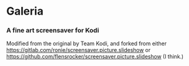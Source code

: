 # Galeria

### A fine art screensaver for Kodi

Modified from the original by Team Kodi, and forked
from either https://gitlab.com/ronie/screensaver.picture.slideshow
or https://github.com/flensrocker/screensaver.picture.slideshow (I think.)